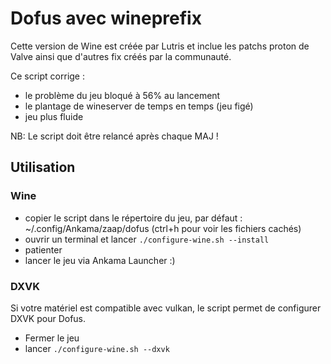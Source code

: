 # Dofus avec wineprefix

Cette version de Wine est créée par Lutris et inclue les patchs proton de Valve ainsi que d'autres fix créés par la communauté.

Ce script corrige :
- le problème du jeu bloqué à 56% au lancement
- le plantage de wineserver de temps en temps (jeu figé)
- jeu plus fluide

NB: Le script doit être relancé après chaque MAJ !

## Utilisation
### Wine
- copier le script dans le répertoire du jeu, par défaut : ~/.config/Ankama/zaap/dofus (ctrl+h pour voir les fichiers cachés)
- ouvrir un terminal et lancer ```./configure-wine.sh --install```
- patienter 
- lancer le jeu via Ankama Launcher :)

### DXVK
Si votre matériel est compatible avec vulkan, le script permet de configurer DXVK pour Dofus. 
- Fermer le jeu 
- lancer ```./configure-wine.sh --dxvk```